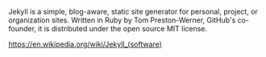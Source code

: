 Jekyll is a simple, blog-aware, static site generator for personal, project, or organization sites. Written in Ruby by Tom Preston-Werner, GitHub's co-founder, it is distributed under the open source MIT license.

https://en.wikipedia.org/wiki/Jekyll_(software)
